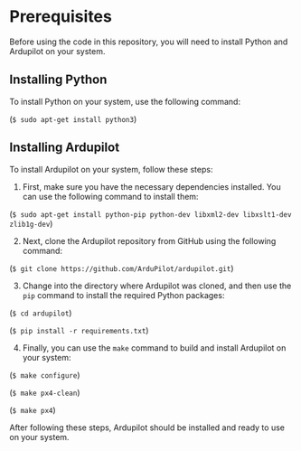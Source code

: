 # Prerequisites

Before using the code in this repository, you will need to install Python and Ardupilot on your system.

## Installing Python

To install Python on your system, use the following command:

(`$ sudo apt-get install python3`)


## Installing Ardupilot

To install Ardupilot on your system, follow these steps:

1. First, make sure you have the necessary dependencies installed. You can use the following command to install them:


(`$ sudo apt-get install python-pip python-dev libxml2-dev libxslt1-dev zlib1g-dev`)


2. Next, clone the Ardupilot repository from GitHub using the following command:


(`$ git clone https://github.com/ArduPilot/ardupilot.git`)



3. Change into the directory where Ardupilot was cloned, and then use the `pip` command to install the required Python packages:


(`$ cd ardupilot`)


(`$ pip install -r requirements.txt`)




4. Finally, you can use the `make` command to build and install Ardupilot on your system:


(`$ make configure`)


(`$ make px4-clean`)


(`$ make px4`)



After following these steps, Ardupilot should be installed and ready to use on your system.
